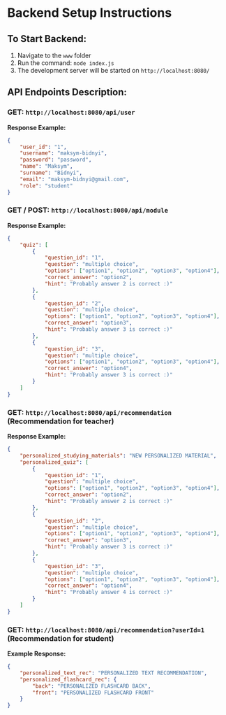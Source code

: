# Backend Setup Instructions

## To Start Backend:

1. Navigate to the `www` folder
2. Run the command: `node index.js`
3. The development server will be started on `http://localhost:8080/`

## API Endpoints Description:

### GET: `http://localhost:8080/api/user`

**Response Example:**

```json
{
    "user_id": "1",
    "username": "maksym-bidnyi",
    "password": "password",
    "name": "Maksym",
    "surname": "Bidnyi",
    "email": "maksym-bidnyi@gmail.com",
    "role": "student"
}
```

### GET / POST: `http://localhost:8080/api/module`

**Response Example:**

```json
{
    "quiz": [
        {
            "question_id": "1",
            "question": "multiple choice",
            "options": ["option1", "option2", "option3", "option4"],
            "correct_answer": "option2",
            "hint": "Probably answer 2 is correct :)"
        },
        {
            "question_id": "2",
            "question": "multiple choice",
            "options": ["option1", "option2", "option3", "option4"],
            "correct_answer": "option3",
            "hint": "Probably answer 3 is correct :)"
        },
        {
            "question_id": "3",
            "question": "multiple choice",
            "options": ["option1", "option2", "option3", "option4"],
            "correct_answer": "option4",
            "hint": "Probably answer 3 is correct :)"
        }
    ]
}
```

### GET: `http://localhost:8080/api/recommendation` (Recommendation for teacher)

**Response Example:**

```json
{
    "personalized_studying_materials": "NEW PERSONALIZED MATERIAL",
    "personalized_quiz": [
        {
            "question_id": "1",
            "question": "multiple choice",
            "options": ["option1", "option2", "option3", "option4"],
            "correct_answer": "option2",
            "hint": "Probably answer 2 is correct :)"
        },
        {
            "question_id": "2",
            "question": "multiple choice",
            "options": ["option1", "option2", "option3", "option4"],
            "correct_answer": "option3",
            "hint": "Probably answer 3 is correct :)"
        },
        {
            "question_id": "3",
            "question": "multiple choice",
            "options": ["option1", "option2", "option3", "option4"],
            "correct_answer": "option4",
            "hint": "Probably answer 4 is correct :)"
        }
    ]
}
```

### GET: `http://localhost:8080/api/recommendation?userId=1` (Recommendation for student)

**Example Response:**

```json
{
    "personalized_text_rec": "PERSONALIZED TEXT RECOMMENDATION",
    "personalized_flashcard_rec": {
        "back": "PERSONALIZED FLASHCARD BACK",
        "front": "PERSONALIZED FLASHCARD FRONT"
    }
}
```

